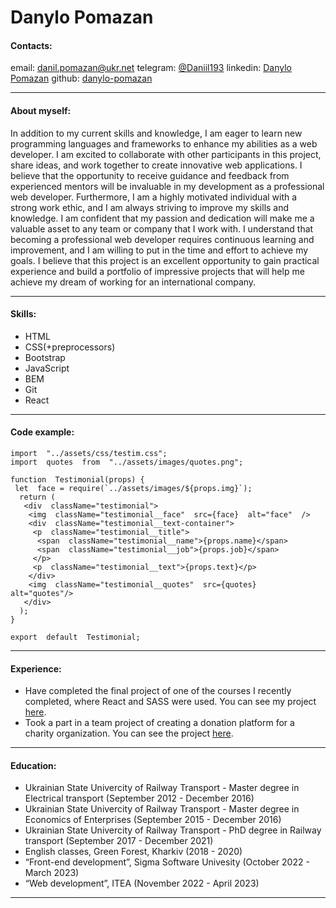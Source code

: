 # Danylo Pomazan

#### Contacts:

email: [danil.pomazan@ukr.net](mailto:danil.pomazan@ukr.net "danil.pomazan@ukr.net")
telegram: [@Daniil193](https://t.me/Daniil193 "http://t.me/Daniil193") 
linkedin: [Danylo Pomazan](https://www.linkedin.com/in/danylo-pomazan-75a382236/ "Danylo Pomazan Linkedin")
github: [danylo-pomazan](https://gist.github.com/danylo-pomazan "danylo-pomazan github")

---
#### About myself:

In addition to my current skills and knowledge, I am eager to learn new programming languages and frameworks to enhance my abilities as a web developer. I am excited to collaborate with other participants in this project, share ideas, and work together to create innovative web applications. I believe that the opportunity to receive guidance and feedback from experienced mentors will be invaluable in my development as a professional web developer.
Furthermore, I am a highly motivated individual with a strong work ethic, and I am always striving to improve my skills and knowledge. I am confident that my passion and dedication will make me a valuable asset to any team or company that I work with.
I understand that becoming a professional web developer requires continuous learning and improvement, and I am willing to put in the time and effort to achieve my goals. I believe that this project is an excellent opportunity to gain practical experience and build a portfolio of impressive projects that will help me achieve my dream of working for an international company.

---

#### Skills:

- HTML
- CSS(+preprocessors)
- Bootstrap
- JavaScript
- BEM
- Git
- React

---

#### Code example:

    import  "../assets/css/testim.css";
    import  quotes  from  "../assets/images/quotes.png";
       
    function  Testimonial(props) {
     let  face = require(`../assets/images/${props.img}`);
      return (
       <div  className="testimonial">
        <img  className="testimonial__face"  src={face}  alt="face"  />
        <div  className="testimonial__text-container">
         <p  className="testimonial__title">
          <span  className="testimonial__name">{props.name}</span>
          <span  className="testimonial__job">{props.job}</span>
         </p>
         <p  className="testimonial__text">{props.text}</p>
        </div>
        <img  className="testimonial__quotes"  src={quotes}  alt="quotes"/>
       </div>
      );
    }
    
    export  default  Testimonial;

---

#### Experience:

- Have completed the final project of one of the courses I recently completed, where React and SASS were used. You can see my project [here](https://starlit-kheer-5c04f9.netlify.app/ "final project").
- Took a part in a team project of creating a donation platform for a charity organization. You can see the project [here](https://a-hehehelp.netlify.app/ "charity project").

---

#### Education:

- Ukrainian State Univercity of Railway Transport - Master degree in Electrical transport (September 2012 - December 2016)
- Ukrainian State Univercity of Railway Transport - Master degree in Economics of Enterprises (September 2015 - December 2016)
- Ukrainian State Univercity of Railway Transport - PhD degree in Railway transport (September 2017 - December 2021)
- English classes, Green Forest, Kharkiv (2018 - 2020)
- “Front-end development”, Sigma Software Univesity (October 2022 - March 2023)
- “Web development”, ITEA (November 2022 - April 2023)

---

